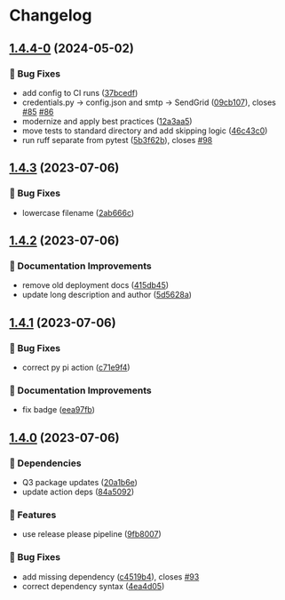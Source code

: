 # Changelog

## [1.4.4-0](https://github.com/agrc/sweeper/compare/v1.4.3...v1.4.4-0) (2024-05-02)


### 🐛 Bug Fixes

* add config to CI runs ([37bcedf](https://github.com/agrc/sweeper/commit/37bcedfc70dc2cfd67835e8706deb28df87f87b4))
* credentials.py -&gt; config.json and smtp -> SendGrid ([09cb107](https://github.com/agrc/sweeper/commit/09cb107eaf08c7ac3713dcd8337f2fcda9514867)), closes [#85](https://github.com/agrc/sweeper/issues/85) [#86](https://github.com/agrc/sweeper/issues/86)
* modernize and apply best practices ([12a3aa5](https://github.com/agrc/sweeper/commit/12a3aa56b9b8fce96a10a3584e8b5a44930b0f8a))
* move tests to standard directory and add skipping logic ([46c43c0](https://github.com/agrc/sweeper/commit/46c43c041caedc3c664ea52aba14da9d3de351d5))
* run ruff separate from pytest ([5b3f62b](https://github.com/agrc/sweeper/commit/5b3f62b8f89e2457f24c7f5fddaf18cb8ea754fd)), closes [#98](https://github.com/agrc/sweeper/issues/98)

## [1.4.3](https://github.com/agrc/sweeper/compare/v1.4.2...v1.4.3) (2023-07-06)


### 🐛 Bug Fixes

* lowercase filename ([2ab666c](https://github.com/agrc/sweeper/commit/2ab666c03c72850dcea5ab1bc57e2a1287642dac))

## [1.4.2](https://github.com/agrc/sweeper/compare/v1.4.1...v1.4.2) (2023-07-06)


### 📖 Documentation Improvements

* remove old deployment docs ([415db45](https://github.com/agrc/sweeper/commit/415db457a5ab6bd19ff4b85cd4e61ed2a8f3dcdd))
* update long description and author ([5d5628a](https://github.com/agrc/sweeper/commit/5d5628a9fa1509477f43a56bcc6d03a30357c40a))

## [1.4.1](https://github.com/agrc/sweeper/compare/v1.4.0...v1.4.1) (2023-07-06)


### 🐛 Bug Fixes

* correct py pi action ([c71e9f4](https://github.com/agrc/sweeper/commit/c71e9f4f789b658d9d750cfcfc03d96a2dc20e36))


### 📖 Documentation Improvements

* fix badge ([eea97fb](https://github.com/agrc/sweeper/commit/eea97fb7de90c6040b33ec6b1dbee1b065e068ce))

## [1.4.0](https://github.com/agrc/sweeper/compare/v1.3.5...v1.4.0) (2023-07-06)


### 🌲 Dependencies

* Q3 package updates ([20a1b6e](https://github.com/agrc/sweeper/commit/20a1b6e84e0243c0003321de56dc1c928019c179))
* update action deps ([84a5092](https://github.com/agrc/sweeper/commit/84a509294c311109f07154fae9aa8c482ad9f11d))


### 🚀 Features

* use release please pipeline ([9fb8007](https://github.com/agrc/sweeper/commit/9fb8007fd275d8262849db6a4ad650ad20df7a09))


### 🐛 Bug Fixes

* add missing dependency ([c4519b4](https://github.com/agrc/sweeper/commit/c4519b49de94e6ffb5ffcc6ba5c9b7ed9b5cbbb8)), closes [#93](https://github.com/agrc/sweeper/issues/93)
* correct dependency syntax ([4ea4d05](https://github.com/agrc/sweeper/commit/4ea4d053423ced8e2a0d3bb72ea87d4df6e23ccd))
